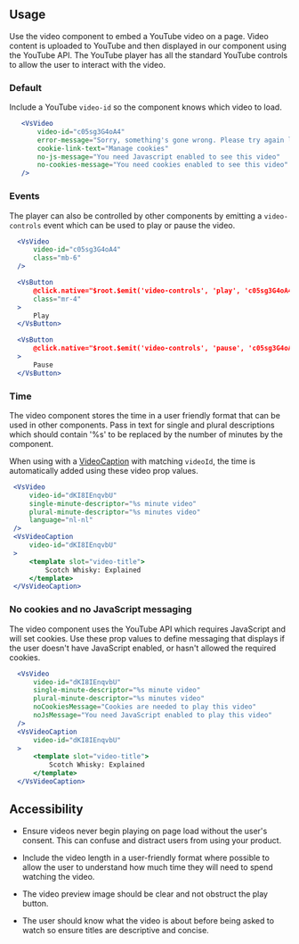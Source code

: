 ## Usage
Use the video component to embed a YouTube video on a page. Video content is uploaded to 
YouTube and then displayed in our component using the YouTube API. The YouTube player has all the 
standard YouTube controls to allow the user to interact with the video.

### Default
Include a YouTube `video-id` so the component knows which video to load. 

 ```jsx
    <VsVideo 
        video-id="c05sg3G4oA4" 
        error-message="Sorry, something's gone wrong. Please try again later"
        cookie-link-text="Manage cookies"
        no-js-message="You need Javascript enabled to see this video"
        no-cookies-message="You need cookies enabled to see this video"
    />
  ```

### Events
The player can also be controlled by other components by emitting a `video-controls` 
event which can be used to play or pause the video.

  ```jsx
    <VsVideo
        video-id="c05sg3G4oA4"
        class="mb-6"
    />

    <VsButton
        @click.native="$root.$emit('video-controls', 'play', 'c05sg3G4oA4')"
        class="mr-4"
    >
        Play
    </VsButton>

    <VsButton
        @click.native="$root.$emit('video-controls', 'pause', 'c05sg3G4oA4')"
    >
        Pause
    </VsButton>
  ```
### Time
The video component stores the time in a user friendly format that can be used in other components. Pass in 
text for single and plural descriptions which should contain '%s' to be replaced by the number of minutes by the component.

When using with a <a href="/#/Patterns/Video%20Caption">VideoCaption</a> with matching `videoId`, 
the time is automatically added using these video prop values. 

   ```jsx
    <VsVideo
        video-id="dKI8IEnqvbU"
        single-minute-descriptor="%s minute video"
        plural-minute-descriptor="%s minutes video"
        language="nl-nl"
    />
    <VsVideoCaption
        video-id="dKI8IEnqvbU"
    >
        <template slot="video-title">
            Scotch Whisky: Explained
        </template>
    </VsVideoCaption>    
  ```

  ### No cookies and no JavaScript messaging
  The video component uses the YouTube API which requires JavaScript and will set cookies. Use these prop values to define messaging that displays if the user doesn't have JavaScript enabled, or hasn't allowed the required cookies.

  ```jsx
    <VsVideo
        video-id="dKI8IEnqvbU"
        single-minute-descriptor="%s minute video"
        plural-minute-descriptor="%s minutes video"
        noCookiesMessage="Cookies are needed to play this video"
        noJsMessage="You need JavaScript enabled to play this video"
    />
    <VsVideoCaption
        video-id="dKI8IEnqvbU"
    >
        <template slot="video-title">
            Scotch Whisky: Explained
        </template>
    </VsVideoCaption>    
  ```

  ## Accessibility
- Ensure videos never begin playing on page load without the user's consent. This can confuse and distract users from using your product.

- Include the video length in a user-friendly format where possible to allow the user to understand how much time they will need to spend watching the video.

- The video preview image should be clear and not obstruct the play button.

- The user should know what the video is about before being asked to watch so ensure titles are descriptive and concise. 